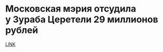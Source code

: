 # Московская мэрия отсудила у Зураба Церетели 29 миллионов рублей



[LINK](https://varlamov.ru/3686657.html)